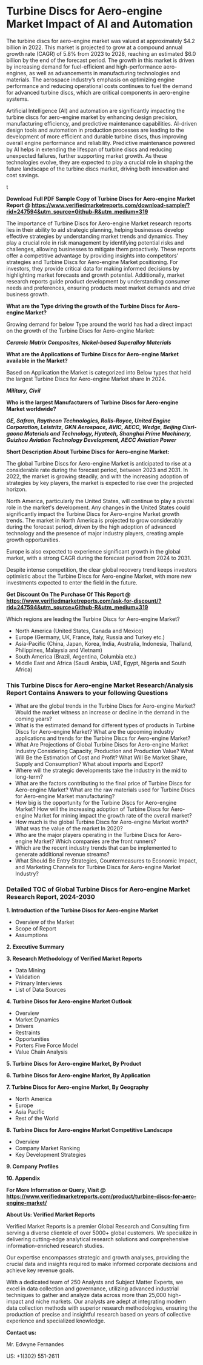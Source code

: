 <meta name="title" content="Global Turbine Discs for Aero-engine Market Impact of AI and Automation"><meta name="description" content="The turbine discs for aero-engine market was valued at approximately $4.2 billion in 2022. This market is projected to grow at a compound annual growth rate (CAGR) of "><meta name="title" content="Turbine Discs for Aero-engine Market Size, Share, Scope, Trends, Growth, Opportunities, Analysis, Forecast"><h1>Turbine Discs for Aero-engine Market Impact of AI and Automation</h1><p>The turbine discs for aero-engine market was valued at approximately $4.2 billion in 2022. This market is projected to grow at a compound annual growth rate (CAGR) of 5.8% from 2023 to 2028, reaching an estimated $6.0 billion by the end of the forecast period. The growth in this market is driven by increasing demand for fuel-efficient and high-performance aero-engines, as well as advancements in manufacturing technologies and materials. The aerospace industry’s emphasis on optimizing engine performance and reducing operational costs continues to fuel the demand for advanced turbine discs, which are critical components in aero-engine systems.</p><p>Artificial Intelligence (AI) and automation are significantly impacting the turbine discs for aero-engine market by enhancing design precision, manufacturing efficiency, and predictive maintenance capabilities. AI-driven design tools and automation in production processes are leading to the development of more efficient and durable turbine discs, thus improving overall engine performance and reliability. Predictive maintenance powered by AI helps in extending the lifespan of turbine discs and reducing unexpected failures, further supporting market growth. As these technologies evolve, they are expected to play a crucial role in shaping the future landscape of the turbine discs market, driving both innovation and cost savings.</p>t</p><p id="" class=""><strong>Download Full PDF Sample Copy of Turbine Discs for Aero-engine Market Report @ <a href="https://www.verifiedmarketreports.com/download-sample/?rid=247594&utm_source=Github-R&utm_medium=319" target="_blank">https://www.verifiedmarketreports.com/download-sample/?rid=247594&utm_source=Github-R&utm_medium=319</a></strong></p><p>The importance of&nbsp;Turbine Discs for Aero-engine Market research reports lies in their ability to aid strategic planning, helping businesses develop effective strategies by understanding market trends and dynamics. They play a crucial role in risk management by identifying potential risks and challenges, allowing businesses to mitigate them proactively. These reports offer a competitive advantage by providing insights into competitors' strategies and Turbine Discs for Aero-engine Market positioning. For investors, they provide critical data for making informed decisions by highlighting market forecasts and growth potential. Additionally, market research reports guide product development by understanding consumer needs and preferences, ensuring products meet market demands and drive business growth.</p><p><strong>What are the&nbsp;Type driving the growth of the Turbine Discs for Aero-engine Market?</strong></p><p id="" class="">Growing demand for below Type around the world has had a direct impact on the growth of the Turbine Discs for Aero-engine Market:</p><em><strong>Ceramic Matrix Composites, Nickel-based Superalloy Materials</strong></em></p><strong>What are the&nbsp;Applications&nbsp;of Turbine Discs for Aero-engine Market available in the Market?</strong></p><p id="" class="">Based on Application the Market is categorized into Below types that held the largest Turbine Discs for Aero-engine Market share In 2024.</p><em><strong>Military, Civil</strong></em></p><strong>Who is the largest Manufacturers of Turbine Discs for Aero-engine Market worldwide?</strong></p><p><em><strong>GE, Safran, Raytheon Technologies, Rolls-Royce, United Engine Corporation, Leistritz, GKN Aerospace, AVIC, AECC, Wedge, Beijing Cisri-gaona Materials and Technology, Hyatech, Shanghai Prime Machinery, Guizhou Aviation Technology Development, AECC Aviation Power</strong></em></p><p id="" class=""><strong>Short Description About Turbine Discs for Aero-engine Market:</strong></p><p>The global Turbine Discs for Aero-engine Market is anticipated to rise at a considerable rate during the forecast period, between 2023 and 2031. In 2022, the market is growing steadily, and with the increasing adoption of strategies by key players, the market is expected to rise over the projected horizon.</p><p>North America, particularly the United States, will continue to play a pivotal role in the market's development. Any changes in the United States could significantly impact the Turbine Discs for Aero-engine Market growth trends. The market in North America is projected to grow considerably during the forecast period, driven by the high adoption of advanced technology and the presence of major industry players, creating ample growth opportunities.</p><p>Europe is also expected to experience significant growth in the global market, with a strong CAGR during the forecast period from 2024 to 2031.</p><p>Despite intense competition, the clear global recovery trend keeps investors optimistic about the Turbine Discs for Aero-engine Market, with more new investments expected to enter the field in the future.</p><p id="" class=""><strong>Get Discount On The Purchase Of This Report @ <a href="https://www.verifiedmarketreports.com/ask-for-discount/?rid=247594&utm_source=Github-R&utm_medium=319" target="_blank">https://www.verifiedmarketreports.com/ask-for-discount/?rid=247594&utm_source=Github-R&utm_medium=319</a></strong></p>Which regions are leading the Turbine Discs for Aero-engine Market?</p><ul><li>North America (United States, Canada and Mexico)</li><li>Europe (Germany, UK, France, Italy, Russia and Turkey etc.)</li><li>Asia-Pacific (China, Japan, Korea, India, Australia, Indonesia, Thailand, Philippines, Malaysia and Vietnam)</li><li>South America (Brazil, Argentina, Columbia etc.)</li><li>Middle East and Africa (Saudi Arabia, UAE, Egypt, Nigeria and South Africa)</li></ul><h3 id="" class="">This Turbine Discs for Aero-engine Market Research/Analysis Report Contains Answers to your following Questions</h3><ul><li>What are the global trends in the Turbine Discs for Aero-engine Market? Would the market witness an increase or decline in the demand in the coming years?</li><li>What is the estimated demand for different types of products in Turbine Discs for Aero-engine Market? What are the upcoming industry applications and trends for the Turbine Discs for Aero-engine Market?</li><li>What Are Projections of Global Turbine Discs for Aero-engine Market Industry Considering Capacity, Production and Production Value? What Will Be the Estimation of Cost and Profit? What Will Be Market Share, Supply and Consumption? What about imports and Export?</li><li>Where will the strategic developments take the industry in the mid to long-term?</li><li>What are the factors contributing to the final price of Turbine Discs for Aero-engine Market? What are the raw materials used for Turbine Discs for Aero-engine Market manufacturing?</li><li>How big is the opportunity for the Turbine Discs for Aero-engine Market? How will the increasing adoption of Turbine Discs for Aero-engine Market for mining impact the growth rate of the overall market?</li><li>How much is the global Turbine Discs for Aero-engine Market worth? What was the value of the market In 2020?</li><li>Who are the major players operating in the Turbine Discs for Aero-engine Market? Which companies are the front runners?</li><li>Which are the recent industry trends that can be implemented to generate additional revenue streams?</li><li>What Should Be Entry Strategies, Countermeasures to Economic Impact, and Marketing Channels for Turbine Discs for Aero-engine Market Industry?</li></ul><h3 id="" class="">Detailed TOC of Global Turbine Discs for Aero-engine Market Research Report, 2024-2030</h3><p id="" class=""><strong>1. Introduction of the Turbine Discs for Aero-engine Market</strong></p><ul><li>Overview of the Market</li><li>Scope of Report</li><li>Assumptions</li></ul><p id="" class=""><strong>2. Executive Summary</strong></p><p id="" class=""><strong>3. Research Methodology of Verified Market Reports</strong></p><ul><li>Data Mining</li><li>Validation</li><li>Primary Interviews</li><li>List of Data Sources</li></ul><p id="" class=""><strong>4. Turbine Discs for Aero-engine Market Outlook</strong></p><ul><li>Overview</li><li>Market Dynamics</li><li>Drivers</li><li>Restraints</li><li>Opportunities</li><li>Porters Five Force Model</li><li>Value Chain Analysis</li></ul><p id="" class=""><strong>5. Turbine Discs for Aero-engine Market, By Product</strong></p><p id="" class=""><strong>6. Turbine Discs for Aero-engine Market, By Application</strong></p><p id="" class=""><strong>7. Turbine Discs for Aero-engine Market, By Geography</strong></p><ul><li>North America</li><li>Europe</li><li>Asia Pacific</li><li>Rest of the World</li></ul><p id="" class=""><strong>8. Turbine Discs for Aero-engine Market Competitive Landscape</strong></p><ul><li>Overview</li><li>Company Market Ranking</li><li>Key Development Strategies</li></ul><p id="" class=""><strong>9. Company Profiles</strong></p><p id="" class=""><strong>10. Appendix</strong></p><p id="" class=""><strong>For More Information or Query, Visit @ <a href="https://www.verifiedmarketreports.com/product/turbine-discs-for-aero-engine-market/" target="_blank">https://www.verifiedmarketreports.com/product/turbine-discs-for-aero-engine-market/</a></strong></p><p id="" class=""><strong>About Us: Verified Market Reports</strong></p><p id="" class="">Verified Market Reports is a premier Global Research and Consulting firm serving a diverse clientele of over 5000+ global customers. We specialize in delivering cutting-edge analytical research solutions and comprehensive information-enriched research studies.</p><p id="" class="">Our expertise encompasses strategic and growth analyses, providing the crucial data and insights required to make informed corporate decisions and achieve key revenue goals.</p><p id="" class="">With a dedicated team of 250 Analysts and Subject Matter Experts, we excel in data collection and governance, utilizing advanced industrial techniques to gather and analyze data across more than 25,000 high-impact and niche markets. Our analysts are adept at integrating modern data collection methods with superior research methodologies, ensuring the production of precise and insightful research based on years of collective experience and specialized knowledge.</p><p id="" class=""><strong>Contact us:</strong></p><p id="" class="">Mr. Edwyne Fernandes</p><p id="" class="">US: +1(302) 551-2611</p>